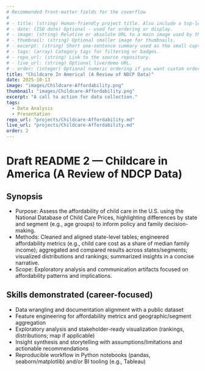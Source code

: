 ```yaml
---
# Recommended front-matter fields for the coverflow
#
# - title: (string) Human-friendly project title. Also include a top-level H1 in the body for compatibility with simple extractors.
# - date: (ISO date) Optional - used for ordering or display.
# - image: (string) Relative or absolute URL to a main image used by the coverflow. Prefer a path accessible from the `temp/` folder when previewing locally (e.g. `../images/my-image.jpg`).
# - thumbnail: (string) Optional smaller image for thumbnails.
# - excerpt: (string) Short one-sentence summary used as the small caption under the coverflow title.
# - tags: (array) Category tags for filtering or badges.
# - repo_url: (string) Link to the source repository.
# - live_url: (string) Optional live/demo URL.
# - order: (integer) Optional numeric ordering if you want custom ordering.
title: "Childcare In Americal (A Review of NDCP Data)"
date: 2025-10-13
image: "images/Childcare-Affordability.png"
thumbnail: "images/Childcare-Affordability.png"
excerpt: "A call to action for data collection."
tags:
  - Data Analysis
  - Presentation
repo_url: "projects/Childcare-Affordability.md"
live_url: "projects/Childcare-Affordability.md"
order: 2
---
```

# Draft README 2 — Childcare in America (A Review of NDCP Data)

## Synopsis
- Purpose: Assess the affordability of child care in the U.S. using the National Database of Child Care Prices, highlighting differences by state and segment (e.g., age groups) to inform policy and family decision-making.
- Methods: Cleaned and aligned state-level tables; engineered affordability metrics (e.g., child care cost as a share of median family income); aggregated and compared results across states/segments; visualized distributions and rankings; summarized insights in a concise narrative.
- Scope: Exploratory analysis and communication artifacts focused on affordability patterns and implications.

## Skills demonstrated (career-focused)
- Data wrangling and documentation alignment with a public dataset
- Feature engineering for affordability metrics and geographic/segment aggregation
- Exploratory analysis and stakeholder-ready visualization (rankings, distributions; map if applicable)
- Insight synthesis and storytelling with assumptions/limitations and actionable recommendations
- Reproducible workflow in Python notebooks (pandas, seaborn/matplotlib) and/or BI tooling (e.g., Tableau)
